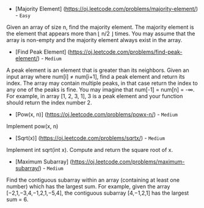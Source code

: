 
* [Majority Element] (https://oj.leetcode.com/problems/majority-element/) - `Easy`

Given an array of size n, find the majority element. The majority element is the element that appears more than ⌊ n/2 ⌋ times. You may assume that the array is non-empty and the majority element always exist in the array.

* [Find Peak Element] (https://oj.leetcode.com/problems/find-peak-element/) - `Medium`

A peak element is an element that is greater than its neighbors. Given an input array where num[i] ≠ num[i+1], find a peak element and return its index. The array may contain multiple peaks, in that case return the index to any one of the peaks is fine. You may imagine that num[-1] = num[n] = -∞. For example, in array [1, 2, 3, 1], 3 is a peak element and your function should return the index number 2.

* [Pow(x, n)] (https://oj.leetcode.com/problems/powx-n/) - `Medium`

Implement pow(x, n)

* [Sqrt(x)] (https://oj.leetcode.com/problems/sqrtx/) - `Medium`

Implement int sqrt(int x). Compute and return the square root of x.

* [Maximum Subarray] (https://oj.leetcode.com/problems/maximum-subarray/) - `Medium`

Find the contiguous subarray within an array (containing at least one number) which has the largest sum. For example, given the array [−2,1,−3,4,−1,2,1,−5,4], the contiguous subarray [4,−1,2,1] has the largest sum = 6.
